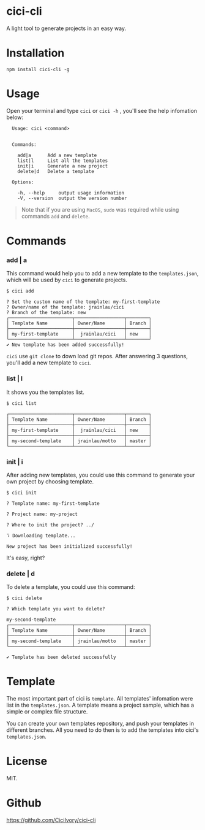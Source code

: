# cici-cli
A light tool to generate projects in an easy way.

# Installation

```
npm install cici-cli -g
```

# Usage

Open your terminal and type `cici` or `cici -h` , you'll see the help infomation below:


```
  Usage: cici <command>


  Commands:

    add|a      Add a new template
    list|l     List all the templates
    init|i     Generate a new project
    delete|d   Delete a template

  Options:

    -h, --help     output usage information
    -V, --version  output the version number
```

> Note that if you are using `MacOS`, `sudo` was required while using commands `add` and `delete`.

# Commands
### add | a
This command would help you to add a new template to the `templates.json`, which will be used by `cici` to generate projects.
```
$ cici add

? Set the custom name of the template: my-first-template
? Owner/name of the template: jrainlau/cici
? Branch of the template: new
┌───────────────────────┬──────────────────┬────────┐
│ Template Name         │ Owner/Name       │ Branch │
├───────────────────────┼──────────────────┼────────┤
│ my-first-template     │  jrainlau/cici   │ new    │
└───────────────────────┴──────────────────┴────────┘
✔ New template has been added successfully!
```
`cici` use `git clone` to down load git repos. After answering 3 questions, you'll add a new template to `cici`.

### list | l
It shows you the templates list.
```
$ cici list

┌───────────────────────┬──────────────────┬────────┐
│ Template Name         │ Owner/Name       │ Branch │
├───────────────────────┼──────────────────┼────────┤
│ my-first-template     │  jrainlau/cici   │ new    │
├───────────────────────┼──────────────────┼────────┤
│ my-second-template    │ jrainlau/motto   │ master │
└───────────────────────┴──────────────────┴────────┘
```

### init | i
After adding new templates, you could use this command to generate your own project by choosing template.
```
$ cici init

? Template name: my-first-template

? Project name: my-project

? Where to init the project? ../

⠹ Downloading template...

New project has been initialized successfully!

```

 It's easy, right?

### delete | d

To delete a template, you could use this command:

```
$ cici delete

? Which template you want to delete?

my-second-template
┌───────────────────────┬──────────────────┬────────┐
│ Template Name         │ Owner/Name       │ Branch │
├───────────────────────┼──────────────────┼────────┤
│ my-second-template    │ jrainlau/motto   │ master │
└───────────────────────┴──────────────────┴────────┘

✔ Template has been deleted successfully
```

# Template
The most important part of cici is `template`. All templates' infomation were list in the `templates.json`.
A template means a project sample, which has a simple or complex file structure.

You can create your own templates repository, and push your templates in different branches. All you need to do then is to add the templates into cici's `templates.json`.

# License
MIT.

# Github
https://github.com/CiciIvory/cici-cli







